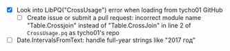 - [x] Look into LibPQ("CrossUsage") error when loading from tycho01 GitHub
    - [ ] Create issue or submit a pull request: incorrect module name "Table.Crossjoin"
          instead of "Table.CrossJoin" in line 2 of `CrossUsage.pq` as tycho01's repo
- [ ] Date.IntervalsFromText: handle full-year strings like "2017 год"
